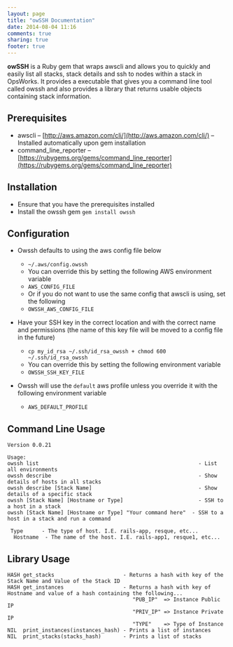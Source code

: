 ```yaml
---
layout: page
title: "owSSH Documentation"
date: 2014-08-04 11:16
comments: true
sharing: true
footer: true
---
```


**owSSH** is a Ruby gem that wraps awscli and allows you to quickly and easily list all stacks, stack details and ssh to nodes within a stack in OpsWorks. It provides a executable that gives you a command line tool called owssh and also provides a library that returns usable objects containing stack information.

## Prerequisites

*   awscli &ndash; [http://aws.amazon.com/cli/](http://aws.amazon.com/cli/) &ndash; Installed automatically upon gem installation
*   command_line_reporter &ndash; [https://rubygems.org/gems/command_line_reporter](https://rubygems.org/gems/command_line_reporter)

## Installation

*   Ensure that you have the prerequisites installed
*   Install the owssh gem
  `gem install owssh`

## Configuration

*   Owssh defaults to using the aws config file below
    *   `~/.aws/config.owssh`
    *   You can override this by setting the following AWS environment variable
      *   `AWS_CONFIG_FILE`
    *   Or if you do not want to use the same config that awscli is using, set the following
      *   `OWSSH_AWS_CONFIG_FILE`


*   Have your SSH key in the correct location and with the correct name and permissions (the name of this key file will be moved to a config file in the future)
    *   `cp my_id_rsa ~/.ssh/id_rsa_owssh + chmod 600 ~/.ssh/id_rsa_owssh`
    *   You can override this by setting the following environment variable
      * `OWSSH_SSH_KEY_FILE`


*   Owssh will use the `default` aws profile unless you override it with the following environment variable
    *   `AWS_DEFAULT_PROFILE`

## Command Line Usage

    Version 0.0.21

    Usage:
    owssh list                                                   - List all environments
    owssh describe                                               - Show details of hosts in all stacks
    owssh describe [Stack Name]                                  - Show details of a specific stack
    owssh [Stack Name] [Hostname or Type]                        - SSH to a host in a stack
    owssh [Stack Name] [Hostname or Type] "Your command here"  - SSH to a host in a stack and run a command

     Type      - The type of host. I.E. rails-app, resque, etc...
      Hostname  - The name of the host. I.E. rails-app1, resque1, etc...

## Library Usage

    HASH get_stacks                      - Returns a hash with key of the Stack Name and Value of the Stack ID
    HASH get_instances                   - Returns a hash with key of Hostname and value of a hash containing the following...
                                            "PUB_IP"  => Instance Public IP
                                            "PRIV_IP" => Instance Private IP
                                            "TYPE"    => Type of Instance
    NIL  print_instances(instances_hash) - Prints a list of instances
    NIL  print_stacks(stacks_hash)       - Prints a list of stacks
